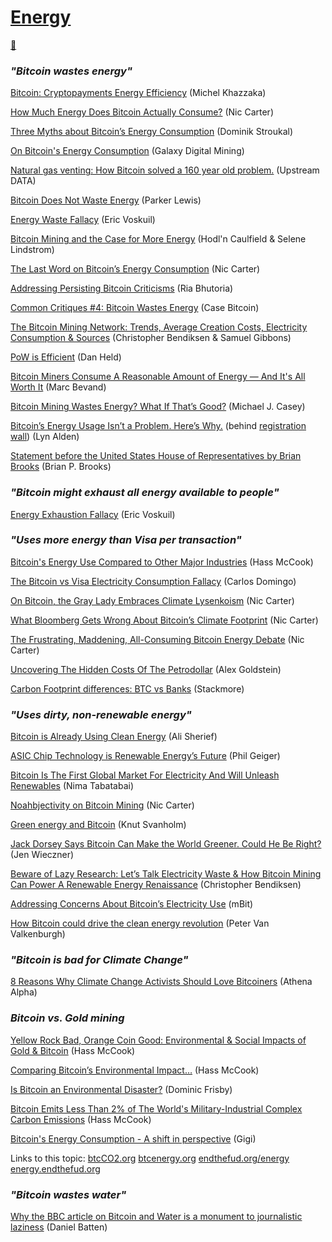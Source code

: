 # [Energy](energy)

[🧵](https://twitter.com/xi27pox/status/1396532232609746955)

### *"Bitcoin wastes energy"*

[Bitcoin: Cryptopayments Energy Efficiency](https://papers.ssrn.com/sol3/papers.cfm?abstract_id=4125499) (Michel Khazzaka)

[How Much Energy Does Bitcoin Actually Consume?](https://hbr.org/2021/05/how-much-energy-does-bitcoin-actually-consume) (Nic Carter)

[Three Myths about Bitcoin’s Energy Consumption](https://blog.trezor.io/three-myths-about-bitcoins-energy-consumption-ef613a1f3d5) (Dominik Stroukal)

[On Bitcoin's Energy Consumption](https://docsend.com/view/adwmdeeyfvqwecj2) (Galaxy Digital Mining)

[Natural gas venting: How Bitcoin solved a 160 year old problem.](https://blog.upstreamdata.ca/natural-gas-venting-how-bitcoin-solved-a-160-year-old-problem/) (Upstream DATA)

[Bitcoin Does Not Waste Energy](https://nakamotoinstitute.org/mempool/bitcoin-does-not-waste-energy/) (Parker Lewis)

[Energy Waste Fallacy](https://github.com/libbitcoin/libbitcoin-system/wiki/Energy-Waste-Fallacy) (Eric Voskuil)

[Bitcoin Mining and the Case for More Energy](https://bitcoinandenergy.medium.com/bitcoin-mining-and-the-case-for-more-energy-90094ce25fac) (Hodl'n Caulfield & Selene Lindstrom)

[The Last Word on Bitcoin’s Energy Consumption](https://www.coindesk.com/the-last-word-on-bitcoins-energy-consumption) (Nic Carter)

[Addressing Persisting Bitcoin Criticisms](https://www.fidelitydigitalassets.com/research-and-insights/addressing-persisting-bitcoin-criticisms#heading4) (Ria Bhutoria)

[Common Critiques #4: Bitcoin Wastes Energy](https://casebitcoin.com/critiques/bitcoin-wastes-energy) (Case Bitcoin)

[The Bitcoin Mining Network: Trends, Average Creation Costs, Electricity Consumption & Sources](https://coinshares.com/research/bitcoin-mining-network-2022) (Christopher Bendiksen & Samuel Gibbons)

[PoW is Efficient](https://danhedl.medium.com/pow-is-efficient-aa3d442754d3) (Dan Held)

[Bitcoin Miners Consume A Reasonable Amount of Energy — And It's All Worth It](https://bitcoinmagazine.com/business/op-ed-bitcoin-miners-consume-reasonable-amount-energy-and-its-all-worth-it) (Marc Bevand)

[Bitcoin Mining Wastes Energy? What If That’s Good?](https://www.coindesk.com/bitcoin-mining-wastes-energy-thats-good-thing) (Michael J. Casey)

[Bitcoin’s Energy Usage Isn’t a Problem. Here’s Why.](https://www.swanbitcoin.com/bitcoins-energy-usage-is-not-a-problem-heres-why-by-lyn-alden/) (behind [registration wall](https://blog.getadmiral.com/registration-wall)) (Lyn Alden)

[Statement before the United States House of Representatives by Brian Brooks](https://energycommerce.house.gov/sites/democrats.energycommerce.house.gov/files/documents/Witness%20Testimony_Brooks_OI_2022.01.20_0.pdf) (Brian P. Brooks)

### *"Bitcoin might exhaust all energy available to people"*

[Energy Exhaustion Fallacy](https://github.com/libbitcoin/libbitcoin-system/wiki/Energy-Exhaustion-Fallacy) (Eric Voskuil)

### *"Uses more energy than Visa per transaction"*

[Bitcoin's Energy Use Compared to Other Major Industries](https://bitcoinmagazine.com/business/bitcoin-energy-use-compare-industry) (Hass McCook)

[The Bitcoin vs Visa Electricity Consumption Fallacy](https://hackernoon.com/the-bitcoin-vs-visa-electricity-consumption-fallacy-8cf194987a50) (Carlos Domingo)

[On Bitcoin, the Gray Lady Embraces Climate Lysenkoism](https://medium.com/@nic__carter/on-bitcoin-the-gray-lady-embraces-climate-lysenkoism-a2d31e465ec0) (Nic Carter)

[What Bloomberg Gets Wrong About Bitcoin’s Climate Footprint](https://www.coindesk.com/what-bloomberg-gets-wrong-about-bitcoins-climate-footprint) (Nic Carter)

[The Frustrating, Maddening, All-Consuming Bitcoin Energy Debate](https://www.coindesk.com/frustrating-maddening-all-consuming-bitcoin-energy-debate) (Nic Carter)

[Uncovering The Hidden Costs Of The Petrodollar](https://bitcoinmagazine.com/culture/the-hidden-costs-of-the-petrodollar) (Alex Goldstein)

[Carbon Footprint differences: BTC vs Banks](https://medium.com/@mukeat/carbon-footprint-differences-btc-vsbanks-a5f8f0b844d0) (Stackmore)
 
### *"Uses dirty, non-renewable energy"*

[Bitcoin is Already Using Clean Energy](https://bitcoincleanup.com) (Ali Sherief)

[ASIC Chip Technology is Renewable Energy’s Future](https://www.theblockcrypto.com/post/11481/asic-chip-technology-is-renewable-energys-future) (Phil Geiger)

[Bitcoin Is The First Global Market For Electricity And Will Unleash Renewables](https://www.citadel21.com/bitcoin-is-the-first-global-market-for-electricity-and-will-unleash-renewables) (Nima Tabatabai)

[Noahbjectivity on Bitcoin Mining](https://medium.com/@nic__carter/noahbjectivity-on-bitcoin-mining-2052226310cb) (Nic Carter)

[Green energy and Bitcoin](https://medium.com/hackernoon/green-energy-and-bitcoin-eb7961f38382) (Knut Svanholm)

[Jack Dorsey Says Bitcoin Can Make the World Greener. Could He Be Right?](https://nymag.com/intelligencer/2021/05/jack-dorsey-says-bitcoin-is-climate-friendly-is-he-right.html) (Jen Wieczner)

[Beware of Lazy Research: Let’s Talk Electricity Waste & How Bitcoin Mining Can Power A Renewable Energy Renaissance](https://medium.com/coinshares/beware-of-lazy-research-c828c900b7d5) (Christopher Bendiksen)

[Addressing Concerns About Bitcoin’s Electricity Use](https://mdotbit.medium.com/addressing-concerns-about-bitcoins-electricity-use-378e0de4af42) (mBit)

[How Bitcoin could drive the clean energy revolution](https://www.coincenter.org/how-bitcoin-could-drive-the-clean-energy-revolution/) (Peter Van Valkenburgh)

### *"Bitcoin is bad for Climate Change"*

[8 Reasons Why Climate Change Activists Should Love Bitcoiners](https://www.athena-alpha.com/climate-change-activists-should-love-bitcoiners/) (Athena Alpha)

### *Bitcoin vs. Gold mining*

[Yellow Rock Bad, Orange Coin Good: Environmental & Social Impacts of Gold & Bitcoin](https://youtu.be/ns_I2LpeAbQ?t=26084) (Hass McCook)

[Comparing Bitcoin’s Environmental Impact…](https://hassmccook.medium.com/comparing-bitcoins-environmental-impact-f56b18014f64) (Hass McCook)

[Is Bitcoin an Environmental Disaster?](https://www.pairagraph.com/dialogue/9f0dfc47978740ebb0439efaadf23f41/2) (Dominic Frisby)

[Bitcoin Emits Less Than 2% of The World's Military-Industrial Complex Carbon Emissions](https://bitcoinmagazine.com/culture/bitcoin-vs-world-military-emissions) (Hass McCook)

[Bitcoin's Energy Consumption - A shift in perspective](https://dergigi.com/2018/06/10/bitcoin-s-energy-consumption/) (Gigi)

Links to this topic: [btcCO2.org](http://btcco2.org) [btcenergy.org](http://btcenergy.org) [endthefud.org/energy](https://endthefud.org/energy) [energy.endthefud.org](http://energy.endthefud.org)

### *"Bitcoin wastes water"*

[Why the BBC article on Bitcoin and Water is a monument to journalistic laziness](https://twitter.com/dsbatten/status/1729967479148237100) (Daniel Batten)

